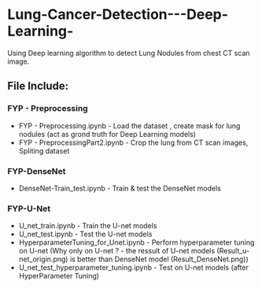 # Lung-Cancer-Detection---Deep-Learning-
Using Deep learning algorithm to detect Lung Nodules from chest CT scan image.

## File Include:
### FYP - Preprocessing
- FYP - Preprocessing.ipynb - Load the dataset , create mask for lung nodules (act as grond truth for Deep Learning models)
- FYP - PreprocessingPart2.ipynb - Crop the lung from CT scan images, Spliting dataset

### FYP-DenseNet
- DenseNet-Train_test.ipynb - Train & test the DenseNet models 

### FYP-U-Net
- U_net_train.ipynb - Train the U-net models
- U_net_test.ipynb - Test the U-net models
- HyperparameterTuning_for_Unet.ipynb - Perform hyperparameter tuning on U-net (Why only on U-net ? - the ressult of U-net models (Result_u-net_origin.png) is better than DenseNet model (Result_DenseNet.png))
- U_net_test_hyperparameter_tuning.ipynb - Test on U-net models (after HyperParameter Tuning)
